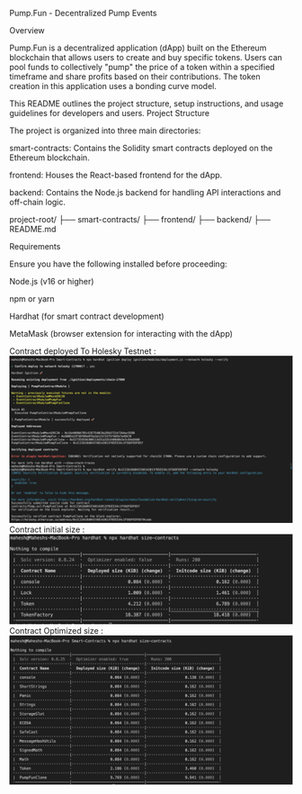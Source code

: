Pump.Fun - Decentralized Pump Events

Overview

Pump.Fun is a decentralized application (dApp) built on the Ethereum blockchain that allows users to create and buy  specific tokens. Users can pool funds to collectively "pump" the price of a token within a specified timeframe and share profits based on their contributions. The token creation in this application uses a bonding curve model.

This README outlines the project structure, setup instructions, and usage guidelines for developers and users.
Project Structure

The project is organized into three main directories:

smart-contracts: Contains the Solidity smart contracts deployed on the Ethereum blockchain.

frontend: Houses the React-based frontend for the dApp.

backend: Contains the Node.js backend for handling API interactions and off-chain logic.

project-root/
├── smart-contracts/
├── frontend/
├── backend/
├── README.md

Requirements

Ensure you have the following installed before proceeding:

Node.js (v16 or higher)

npm or yarn

Hardhat (for smart contract development)

MetaMask (browser extension for interacting with the dApp)


Contract deployed To Holesky Testnet :
![Alt text](Smart-Contracts/Contract_deployment.png)
Contract initial size :
![Alt text](Smart-Contracts/initial-size.png)
Contract Optimized size :
![Alt text](Smart-Contracts/sizeAfter-Optimized.png)

